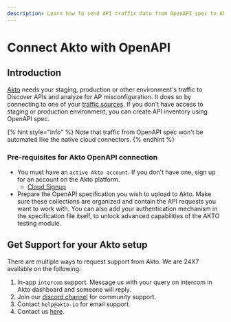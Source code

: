 ```yaml
---
description: Learn how to send API traffic data from OpenAPI spec to Akto.
---
```


# Connect Akto with OpenAPI

## Introduction

[Akto](https://www.akto.io/) needs your staging, production or other environment's traffic to Discover APIs and analyze for AP misconfiguration. It does so by connecting to one of your [traffic sources](../traffic-data-sources.md). If you don't have access to staging or production environment, you can create API inventory using OpenAPI spec.

{% hint style="info" %}
Note that traffic from OpenAPI spec won't be automated like the native cloud connectors.
{% endhint %}

### Pre-requisites for Akto OpenAPI connection

* You must have an `active Akto account`. If you don't have one, sign up for an account on the Akto platform.
  * [Cloud Signup](https://app.akto.io/)
* Prepare the OpenAPI specification you wish to upload to Akto. Make sure these collections are organized and contain the API requests you want to work with. You can also add your authentication mechanism in the specification file itself, to unlock advanced capabilities of the AKTO testing module.

## Get Support for your Akto setup

There are multiple ways to request support from Akto. We are 24X7 available on the following:

1. In-app `intercom` support. Message us with your query on intercom in Akto dashboard and someone will reply.
2. Join our [discord channel](https://www.akto.io/community) for community support.
3. Contact `help@akto.io` for email support.
4. Contact us [here](https://www.akto.io/contact-us).
